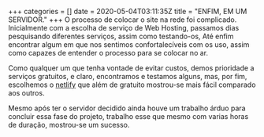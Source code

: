 +++
categories = []
date = 2020-05-04T03:11:35Z
title = "ENFIM, EM UM SERVIDOR."
+++
O processo de colocar o site na rede foi complicado. Inicialmente com a escolha de serviço de Web Hosting, passamos dias pesquisando diferentes serviços, assim como testando-os, Até enfim encontrar algum em que nos sentimos confortalecíveis com os uso, assim como capazes de entender o processo para se colocar no ar.

Como qualquer um que tenha vontade de evitar custos, demos prioridade a serviços gratuitos, e claro, encontramos e testamos alguns, mas, por fim, escolhemos o [netlify](https://www.netlify.com/ "netlify home page") que além de gratuito mostrou-se mais fácil comparado aos outros.

Mesmo após ter o servidor decidido ainda houve um trabalho árduo para concluir essa fase do projeto, trabalho esse que mesmo com varias horas de duração, mostrou-se um sucesso.